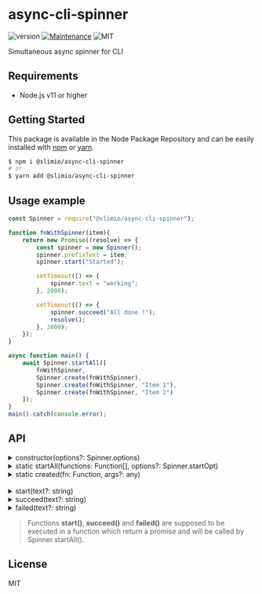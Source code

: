 # async-cli-spinner
![version](https://img.shields.io/badge/version-0.1.0-blue.svg)
[![Maintenance](https://img.shields.io/badge/Maintained%3F-yes-green.svg)](https://github.com/SlimIO/is/commit-activity)
![MIT](https://img.shields.io/github/license/mashape/apistatus.svg)

Simultaneous async spinner for CLI

## Requirements
- Node.js v11 or higher

## Getting Started

This package is available in the Node Package Repository and can be easily installed with [npm](https://docs.npmjs.com/getting-started/what-is-npm) or [yarn](https://yarnpkg.com).

```bash
$ npm i @slimio/async-cli-spinner
# or
$ yarn add @slimio/async-cli-spinner
```

## Usage example
```js
const Spinner = require("@slimio/async-cli-spinner");

function fnWithSpinner(item){
    return new Promise((resolve) => {
        const spinner = new Spinner();
        spinner.prefixText = item;
        spinner.start("Started");

        setTimeout(() => {
            spinner.text = "working";
        }, 2000);

        setTimeout(() => {
            spinner.succeed("All done !");
            resolve();
        }, 3000);
    });
}

async function main() {
    await Spinner.startAll([
        fnWithSpinner,
        Spinner.create(fnWithSpinner),
        Spinner.create(fnWithSpinner, "Item 1"),
        Spinner.create(fnWithSpinner, "Item 2")
    ]);
}
main().catch(console.error);
```

## API

<details><summary>constructor(options?: Spinner.options)</summary>
Create a new Spinner object.

Options params :
```ts
declare namespace Spinner {
    interface spinnerObj {
        frames: string[];
        interval: number;
    }

    interface options {
        spinner: SpinnerObj|string;
        text: string;
        prefixText: string;
        color: string;
    }
}
```

Example:
```js
const Spinner = require("@slimio/async-cli-spinner");
const spinner = new Spinner();
```
</details>


<details><summary>static startAll(functions: Function[], options?: Spinner.startOpt)</summary>
Start all functions with spinners passed in array.

> All functions must return a promise.

Options params :
```ts
declare namespace Spinner {
    interface startOpt {
        recap: true;
        rejects: true;
    }
}
```

Example:
```js
const Spinner = require("@slimio/async-cli-spinner");

function fnWithSpinner(){
    return new Promise((resolve) => {
        const spinner = new Spinner();
        spinner.start("Started");

        setTimeout(() => {
            spinner.text = "working";
        }, 2000);

        setTimeout(() => {
            spinner.succeed("All done !");
            resolve();
        }, 3000);
    });
}

async function main() {
    await Spinner.startAll([
        fnWithSpinner,
        fnWithSpinner,
        fnWithSpinner
    ]);
}
main().catch(console.error);
```
</details>

<details><summary>static created(fn: Function, args?: any)</summary>
This method allow to pass arguments to our spinner function. This method prevent execute function before some throw errors.

Example:
```js
const Spinner = require("@slimio/async-cli-spinner");

function fnWithSpinner(item){
    return new Promise((resolve) => {
        const spinner = new Spinner();
        spinner.prefixText = item;
        spinner.start("Started");

        setTimeout(() => {
            spinner.text = "working";
        }, 2000);

        setTimeout(() => {
            spinner.succeed("All done !");
            resolve();
        }, 3000);
    });
}

async function main() {
    await Spinner.startAll([
        Spinner.create(fnWithSpinner, "Item 1"),
        Spinner.create(fnWithSpinner, "Item 2"),
        Spinner.create(fnWithSpinner, "Item 3")
    ]);
}
main().catch(console.error);
```
</details>


<br>


<details><summary>start(text?: string)</summary>
Start the spinner in the CLI and write the text passed in param.
</details>

<details><summary>succeed(text?: string)</summary>
Stop the spinner in the CLI, write the text passed in param and mark it as succeed with a symbol.
</details>

<details><summary>failed(text?: string)</summary>
Stop the spinner in the CLI, write the text passed in param and mark it as failed with a symbol.
</details>

> Functions **start()**, **succeed()** and **failed()** are supposed to be executed in a function which return a promise and will be called by Spinner.startAll().


## License
MIT
